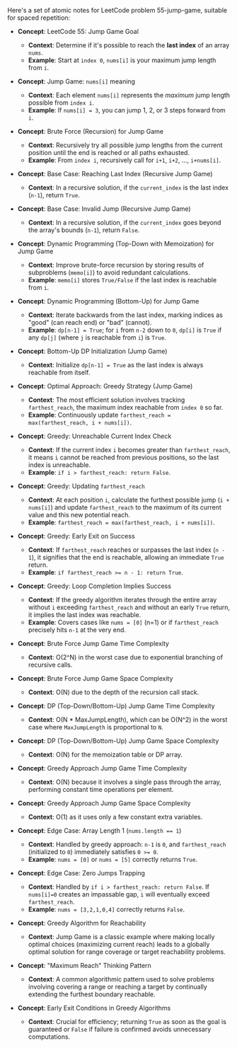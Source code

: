 Here's a set of atomic notes for LeetCode problem 55-jump-game, suitable for spaced repetition:

-   **Concept**: LeetCode 55: Jump Game Goal
    -   **Context**: Determine if it's possible to reach the **last index** of an array `nums`.
    -   **Example**: Start at `index 0`, `nums[i]` is your maximum jump length from `i`.

-   **Concept**: Jump Game: `nums[i]` meaning
    -   **Context**: Each element `nums[i]` represents the *maximum* jump length possible from `index i`.
    -   **Example**: If `nums[i] = 3`, you can jump 1, 2, or 3 steps forward from `i`.

-   **Concept**: Brute Force (Recursion) for Jump Game
    -   **Context**: Recursively try all possible jump lengths from the current position until the end is reached or all paths exhausted.
    -   **Example**: From `index i`, recursively call for `i+1`, `i+2`, ..., `i+nums[i]`.

-   **Concept**: Base Case: Reaching Last Index (Recursive Jump Game)
    -   **Context**: In a recursive solution, if the `current_index` is the last index (`n-1`), return `True`.

-   **Concept**: Base Case: Invalid Jump (Recursive Jump Game)
    -   **Context**: In a recursive solution, if the `current_index` goes beyond the array's bounds (`n-1`), return `False`.

-   **Concept**: Dynamic Programming (Top-Down with Memoization) for Jump Game
    -   **Context**: Improve brute-force recursion by storing results of subproblems (`memo[i]`) to avoid redundant calculations.
    -   **Example**: `memo[i]` stores `True/False` if the last index is reachable from `i`.

-   **Concept**: Dynamic Programming (Bottom-Up) for Jump Game
    -   **Context**: Iterate backwards from the last index, marking indices as "good" (can reach end) or "bad" (cannot).
    -   **Example**: `dp[n-1] = True`; for `i` from `n-2` down to `0`, `dp[i]` is `True` if any `dp[j]` (where `j` is reachable from `i`) is `True`.

-   **Concept**: Bottom-Up DP Initialization (Jump Game)
    -   **Context**: Initialize `dp[n-1] = True` as the last index is always reachable from itself.

-   **Concept**: Optimal Approach: Greedy Strategy (Jump Game)
    -   **Context**: The most efficient solution involves tracking `farthest_reach`, the maximum index reachable from `index 0` so far.
    -   **Example**: Continuously update `farthest_reach = max(farthest_reach, i + nums[i])`.

-   **Concept**: Greedy: Unreachable Current Index Check
    -   **Context**: If the current index `i` becomes greater than `farthest_reach`, it means `i` cannot be reached from previous positions, so the last index is unreachable.
    -   **Example**: `if i > farthest_reach: return False`.

-   **Concept**: Greedy: Updating `farthest_reach`
    -   **Context**: At each position `i`, calculate the furthest possible jump (`i + nums[i]`) and update `farthest_reach` to the maximum of its current value and this new potential reach.
    -   **Example**: `farthest_reach = max(farthest_reach, i + nums[i])`.

-   **Concept**: Greedy: Early Exit on Success
    -   **Context**: If `farthest_reach` reaches or surpasses the last index (`n - 1`), it signifies that the end is reachable, allowing an immediate `True` return.
    -   **Example**: `if farthest_reach >= n - 1: return True`.

-   **Concept**: Greedy: Loop Completion Implies Success
    -   **Context**: If the greedy algorithm iterates through the entire array without `i` exceeding `farthest_reach` and without an early `True` return, it implies the last index was reachable.
    -   **Example**: Covers cases like `nums = [0]` (n=1) or if `farthest_reach` precisely hits `n-1` at the very end.

-   **Concept**: Brute Force Jump Game Time Complexity
    -   **Context**: O(2^N) in the worst case due to exponential branching of recursive calls.

-   **Concept**: Brute Force Jump Game Space Complexity
    -   **Context**: O(N) due to the depth of the recursion call stack.

-   **Concept**: DP (Top-Down/Bottom-Up) Jump Game Time Complexity
    -   **Context**: O(N * MaxJumpLength), which can be O(N^2) in the worst case where `MaxJumpLength` is proportional to `N`.

-   **Concept**: DP (Top-Down/Bottom-Up) Jump Game Space Complexity
    -   **Context**: O(N) for the memoization table or DP array.

-   **Concept**: Greedy Approach Jump Game Time Complexity
    -   **Context**: O(N) because it involves a single pass through the array, performing constant time operations per element.

-   **Concept**: Greedy Approach Jump Game Space Complexity
    -   **Context**: O(1) as it uses only a few constant extra variables.

-   **Concept**: Edge Case: Array Length 1 (`nums.length == 1`)
    -   **Context**: Handled by greedy approach: `n-1` is `0`, and `farthest_reach` (initialized to `0`) immediately satisfies `0 >= 0`.
    -   **Example**: `nums = [0]` or `nums = [5]` correctly returns `True`.

-   **Concept**: Edge Case: Zero Jumps Trapping
    -   **Context**: Handled by `if i > farthest_reach: return False`. If `nums[i]=0` creates an impassable gap, `i` will eventually exceed `farthest_reach`.
    -   **Example**: `nums = [3,2,1,0,4]` correctly returns `False`.

-   **Concept**: Greedy Algorithm for Reachability
    -   **Context**: Jump Game is a classic example where making locally optimal choices (maximizing current reach) leads to a globally optimal solution for range coverage or target reachability problems.

-   **Concept**: "Maximum Reach" Thinking Pattern
    -   **Context**: A common algorithmic pattern used to solve problems involving covering a range or reaching a target by continually extending the furthest boundary reachable.

-   **Concept**: Early Exit Conditions in Greedy Algorithms
    -   **Context**: Crucial for efficiency; returning `True` as soon as the goal is guaranteed or `False` if failure is confirmed avoids unnecessary computations.